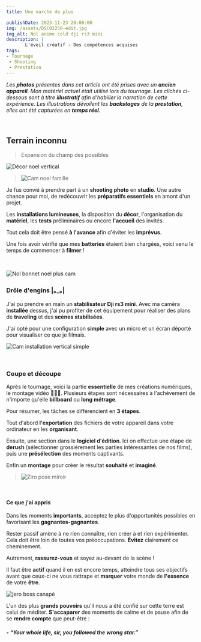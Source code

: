 ```yaml
---
title: Une marche de plus

publishDate: 2023-11-23 20:00:00
img: /assets/DSC02250-edit.jpg
img_alt: Nol anime cold dji rs3 mini
description: |
       L'éveil créatif - Des compétences acquises
tags:
- Tournage
 - Shooting
 - Prestation
---
```


*Les **photos** présentes dans cet article ont été prises avec un **ancien appareil**. Mon matériel actuel était utilisé lors du tournage. Les clichés ci-dessous sont à titre **illustratif** afin d’habiller la narration de cette expérience. Les illustrations dévoilent les **backstages** de la **prestation**, elles ont été capturées en **temps réel**.*

<p>&nbsp;</p>

## Terrain inconnu
>Expansion du champ des possibles

![Décor noel vertical](/assets/DSC02099-edit.jpg)

>![Cam noel famille](/assets/DSC02167-edit.jpg)

Je fus convié à prendre part à un **shooting photo** en **studio**. Une autre chance pour moi, de redécouvrir les **préparatifs essentiels** en amont d'un projet.

Les **installations lumineuses**, la disposition du **décor**, l'organisation du **matériel**, les **tests** préliminaires ou encore **l'accueil** des invités.

Tout cela doit être pensé **à l'avance** afin d'éviter les **imprévus**.

Une fois avoir vérifié que mes **batteries** étaient bien chargées, voici venu le temps de commencer à **filmer** !



<p>&nbsp;</p>

![Nol bonnet noel plus cam](/assets/DSC02292-edit.jpg)

### Drôle d'engins |｡_｡|

J'ai pu prendre en main un **stabilisateur Dji rs3 mini**. Avec ma caméra **installée** dessus, j'ai pu profiter de cet équipement pour réaliser des plans de **traveling** et des **scènes stabilisées**.

J'ai opté pour une configuration **simple** avec un micro et un écran déporté pour visualiser ce que je filmais.

![Cam installation vertical simple](/assets/DSC02100-edit.jpg)
<p>&nbsp;</p>

### Coupe et découpe
Après le tournage, voici la partie **essentielle** de mes créations numériques, le montage vidéo 🧑🏽‍💻. Plusieurs étapes sont nécessaires à l'achèvement de n'importe qu'elle **billboard** ou **long métrage**.

Pour résumer, les tâches se différencient en **3 étapes**.

Tout d'abord **l'exportation** des fichiers de votre appareil dans votre ordinateur en les **organisant**.

Ensuite, une section dans le **logiciel d'édition**. Ici on effectue une étape de **derush** (sélectionner grossièrement les parties intéressantes de nos films), puis une **présélection** des moments captivants.

Enfin un **montage** pour créer le résultat **souhaité** et **imaginé**.

>![Ziro pose miroir](/assets/DSC02103-edit.jpg)

<p>&nbsp;</p>

#### Ce que j'ai appris

Dans les moments **importants**, acceptez le plus d'opportunités possibles en favorisant les **gagnantes-gagnantes**.

Rester passif amène à ne rien connaître, rien créer à  et rien expérimenter. Cela doit être loin de toutes vos préoccupations. **Évitez** clairement ce cheminement.

Autrement, **rassurez-vous** et soyez au-devant de la scène !

Il faut être **actif** quand il en est encore temps, atteindre tous ses objectifs avant que ceux-ci ne vous rattrape et **marquer** votre monde de **l'essence** de votre **être**.


![jero boss canapé](/assets/DSC02295-edit.jpg)


L'un des plus **grands pouvoirs** qu'il nous a été confié sur cette terre est celui de méditer. **S'accaparer** des moments de calme et de pause afin de se **rendre compte** que peut-être :

##### - *“Your whole life, sir, you followed the wrong star.”*

